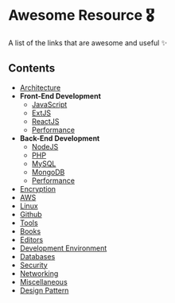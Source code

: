 # Awesome Resource 🎖

A list of the links that are awesome and useful :sparkles:



## Contents

* [Architecture](https://github.com/sanketgandhi/awesome-resources/blob/master/Architecture.md)
* **Front-End Development**
  * [JavaScript](https://github.com/sanketgandhi/awesome-resources/blob/master/JavaScript.md)
  * [ExtJS](https://github.com/sanketgandhi/awesome-resources/blob/master/Sencha.md)
  * [ReactJS](https://github.com/sanketgandhi/awesome-resources/blob/master/ReactJS.md)
  * [Performance](https://github.com/sanketgandhi/awesome-resources/blob/master/JSPerf.md)
* **Back-End Development**
  * [NodeJS](https://github.com/sanketgandhi/awesome-resources/blob/master/NodeJs.md)
  * [PHP](https://github.com/sanketgandhi/awesome-resources/blob/master/PHP.md)
  * [MySQL](https://github.com/sanketgandhi/awesome-resources/blob/master/MySQL.md)
  * [MongoDB](https://github.com/sanketgandhi/awesome-resources/blob/master/MongoDB.md)
  * [Performance](https://github.com/sanketgandhi/awesome-resources/blob/master/MySQLPerf.md)
* [Encryption](https://github.com/sanketgandhi/awesome-resources/blob/master/Encryption.md)
* [AWS](https://github.com/sanketgandhi/awesome-resources/blob/master/AWS.md)
* [Linux](https://github.com/sanketgandhi/awesome-resources/blob/master/Linux.md)
* [Github](https://github.com/sanketgandhi/awesome-resources/blob/master/Github.md)
* [Tools](https://github.com/sanketgandhi/awesome-resources/blob/master/Tools.md)
* [Books](https://github.com/sanketgandhi/awesome-resources/blob/master/Books.md)
* [Editors](https://github.com/sanketgandhi/awesome-resources/blob/master/Editors.md)
* [Development Environment](https://github.com/sanketgandhi/awesome-resources/blob/master/DevEnv.md)
* [Databases](https://github.com/sanketgandhi/awesome-resources/blob/master/Database.md)
* [Security](https://github.com/sanketgandhi/awesome-resources/blob/master/Security.md)
* [Networking](https://github.com/sanketgandhi/awesome-resources/blob/master/Networking.md)
* [Miscellaneous](https://github.com/sanketgandhi/awesome-resources/blob/master/Misc.md)
* [Design Pattern](https://github.com/kamranahmedse/design-patterns-for-humans)

